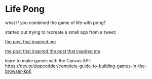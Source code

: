 # Life Pong

what if you combined the game of life with pong?

started out trying to recreate a small app from a tweet:

[the post that inspired me](https://twitter.com/vnglst/status/1751278052154179770?t=aEY-nyBzjO4Sp0JI5tA7bA)

[the post that inspired the post that inspired me](https://twitter.com/nicolasdnl/status/1749715070928433161)

learn to make games with the Canvas API:
https://dev.to/zippcodder/complete-guide-to-building-games-in-the-browser-kp6
